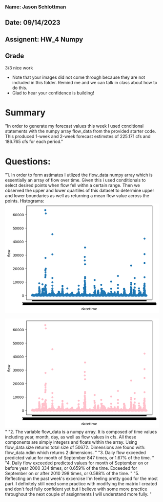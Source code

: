 ### Name: Jason Schlottman
## Date: 09/14/2023
## Assignent: HW_4 Numpy 

##
## Grade
3/3 nice work
- Note that your images did not come through because they are not included in this folder. Remind me and we can talk in class about how to do this. 
- Glad to hear your confidence is building!
##


# Summary
"In order to generate my forecast values this week I used conditional statements with the numpy array  flow_data from the provided starter code. This produced 1-week and 2-week forecast estimstes of 225.171 cfs and 186.765 cfs for each period."

# Questions:
"1. In order to form astimates I utlized the flow_data numpy array which is essentially an array of flow over time. Given this i used conditionals to select desired points when flow fell withn a certain range. Then we observed the upper and lower quartiles of this dataset to determine upper and lower boundaries as well as returning a mean flow value across the points.
Histograms:
![Alt text](image-1.png)

![Alt text](image-2.png)
"
"2.  The variable flow_data is a numpy array. It is composed of time values including year, month, day, as well as flow values in cfs. All these components are simply integers and floats within the array. 
Using flow_data.size returns total size of 50672. Dimensions are found with: flow_data.ndim which returns 2 dimensions.
" 
"3. Daily flow exceeded predicted value for month of September 847 times, or 1.67% of the time.
"
"4. Daily flow exceeded predicted values for month of September on or before year 2000 334 times, or 0.659% of the time. 
Exceeded for September on or after 2010 298 times, or 0.588% of the time.
"
"5. Reflecting on the past week's excercise I'm feeling pretty good for the most part. I definitely still need some practice with modifying the matrix I created and don't feel fully confident yet but I believe with some more practice throughout the next couple of assignments I will understand more fully.
"
